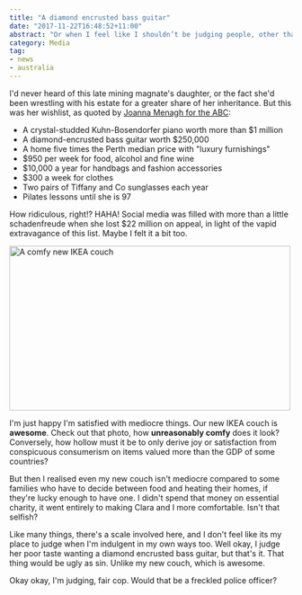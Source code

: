 ```yaml
---
title: "A diamond encrusted bass guitar"
date: "2017-11-22T16:48:52+11:00"
abstract: "Or when I feel like I shouldn’t be judging people, other than for their poor taste!"
category: Media
tag:
- news
- australia
---
```

I'd never heard of this late mining magnate's daughter, or the fact she'd been wrestling with his estate for a greater share of her inheritance. But this was her wishlist, as quoted by [Joanna Menagh for the ABC]\:

* A crystal-studded Kuhn-Bosendorfer piano worth more than $1 million
* A diamond-encrusted bass guitar worth $250,000
* A home five times the Perth median price with "luxury furnishings"
* $950 per week for food, alcohol and fine wine
* $10,000 a year for handbags and fashion accessories
* $300 a week for clothes
* Two pairs of Tiffany and Co sunglasses each year
* Pilates lessons until she is 97

How ridiculous, right!? HAHA! Social media was filled with more than a little schadenfreude when she lost $22 million on appeal, in light of the vapid extravagance of this list. Maybe I felt it a bit too.

<p><img src="https://rubenerd.com/files/2017/ikea-couch@1x.jpg" srcset="https://rubenerd.com/files/2017/ikea-couch@1x.jpg 1x, https://rubenerd.com/files/2017/ikea-couch@2x.jpg 2x" alt="A comfy new IKEA couch" style="height:293px; width:500px" /></p>

I'm just happy I'm satisfied with mediocre things. Our new IKEA couch is **awesome**. Check out that photo, how **unreasonably comfy** does it look? Conversely, how hollow must it be to only derive joy or satisfaction from conspicuous consumerism on items valued more than the GDP of some countries? 

But then I realised even my new couch isn't mediocre compared to some families who have to decide between food and heating their homes, if they're lucky enough to have one. I didn't spend that money on essential charity, it went entirely to making Clara and I more comfortable. Isn't that selfish?

Like many things, there's a scale involved here, and I don't feel like its my place to judge when I'm indulgent in my own ways too. Well okay, I judge her poor taste wanting a diamond encrusted bass guitar, but that's it. That thing would be ugly as sin. Unlike my new couch, which is awesome.

Okay okay, I'm judging, fair cop. Would that be a freckled police officer?

[Joanna Menagh for the ABC]: http://www.abc.net.au/news/2017-11-22/olivia-mead-daughter-of-michael-wright-has-inheritance-slashed/9179628

